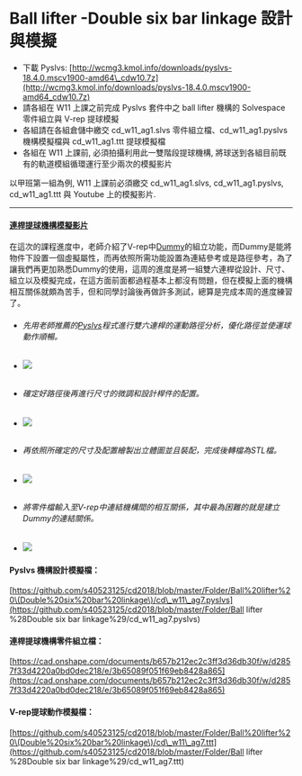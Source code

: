 # Ball lifter -Double six bar linkage 設計與模擬

* 下載 Pyslvs:
[http://wcmg3.kmol.info/downloads/pyslvs-18.4.0.mscv1900-amd64\_cdw10.7z](http://wcmg3.kmol.info/downloads/pyslvs-18.4.0.mscv1900-amd64_cdw10.7z)
* 請各組在 W11 上課之前完成 Pyslvs 套件中之 ball lifter 機構的 Solvespace 零件組立與 V-rep 提球模擬
* 各組請在各組倉儲中繳交 cd\_w11\_ag1.slvs 零件組立檔、cd\_w11\_ag1.pyslvs 機構模擬檔與 cd\_w11\_ag1.ttt 提球模擬檔
* 各組在 W11 上課前, 必須拍攝利用此一雙階段提球機構, 將球送到各組目前既有的軌道模組循環運行至少兩次的模擬影片

以甲班第一組為例, W11 上課前必須繳交 cd\_w11\_ag1.slvs, cd\_w11\_ag1.pyslvs, cd\_w11\_ag1.ttt 與 Youtube 上的模擬影片.

---

#### [連桿提球機構模擬影片](https://www.youtube.com/watch?v=Jr8FawGxITc)

在這次的課程進度中，老師介紹了V-rep中[Dummy](http://www.coppeliarobotics.com/helpFiles/en/dummyPropertiesDialog.htm)的組立功能，而Dummy是能將物件下設置一個虛擬屬性，而再依照所需功能設置為連結參考或是路徑參考，為了讓我們再更加熟悉Dummy的使用，這周的進度是將一組雙六連桿從設計、尺寸、組立以及模擬完成，在這方面前面都過程基本上都沒有問題，但在模擬上面的機構相互關係就頗為苦手，但和同學討論後再做許多測試，總算是完成本周的進度練習了。

* ###### 先用老師推薦的[Pyslvs](https://github.com/KmolYuan/python-solvespace)程式進行雙六連桿的運動路徑分析，優化路徑並使運球動作順暢。
* ###### ![](/assets/messageImage_1525709347996.jpg)
* ###### 確定好路徑後再進行尺寸的微調和設計桿件的配置。
* ###### ![](/assets/messageImage_1525709371685.jpg)
* ###### 再依照所確定的尺寸及配置繪製出立體圖並且裝配，完成後轉檔為STL檔。
* ###### ![](/assets/messageImage_1525709421649.jpg)
* ###### 將零件檔輸入至V-rep中連結機構間的相互關係，其中最為困難的就是建立Dummy的連結關係。
* ![](/assets/messageImage_1525626084794.jpg)

#### Pyslvs 機構設計模擬檔：

[https://github.com/s40523125/cd2018/blob/master/Folder/Ball%20lifter%20\(Double%20six%20bar%20linkage\)/cd\_w11\_ag7.pyslvs](https://github.com/s40523125/cd2018/blob/master/Folder/Ball lifter %28Double six bar linkage%29/cd_w11_ag7.pyslvs)

#### 連桿提球機構零件組立檔：

[https://cad.onshape.com/documents/b657b212ec2c3ff3d36db30f/w/d2857f33d4220a0bd0dec218/e/3b65089f051f69eb8428a865](https://cad.onshape.com/documents/b657b212ec2c3ff3d36db30f/w/d2857f33d4220a0bd0dec218/e/3b65089f051f69eb8428a865)

#### V-rep提球動作模擬檔：

[https://github.com/s40523125/cd2018/blob/master/Folder/Ball%20lifter%20\(Double%20six%20bar%20linkage\)/cd\_w11\_ag7.ttt](https://github.com/s40523125/cd2018/blob/master/Folder/Ball lifter %28Double six bar linkage%29/cd_w11_ag7.ttt)

